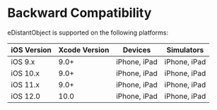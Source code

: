 # Backward Compatibility

eDistantObject is supported on the following platforms:

iOS Version | Xcode Version | Devices      | Simulators
----------- | ------------- | ------------ | ------------
iOS 9.x     | 9.0+          | iPhone, iPad | iPhone, iPad
iOS 10.x    | 9.0+          | iPhone, iPad | iPhone, iPad
iOS 11.x    | 9.0+          | iPhone, iPad | iPhone, iPad
iOS 12.0    | 10.0          | iPhone, iPad | iPhone, iPad
